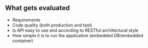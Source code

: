 ## What gets evaluated

* Requirements
* Code quality (both production and test)
* Is API easy to use and according to RESTful architectural style
* How simple it is to run the application (embedded DB/embedded container)
